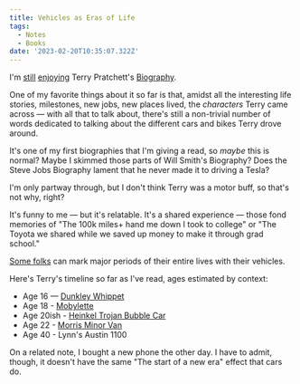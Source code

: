 ```yaml
---
title: Vehicles as Eras of Life
tags:
  - Notes
  - Books
date: '2023-02-20T10:35:07.322Z'
---
```


I'm [still](/pratchettandinspiration) [enjoying](/pratchettandlibraries) Terry Pratchett's [Biography](https://www.discworldemporium.com/product/terry-pratchett-a-life-with-footnotes/).

One of my favorite things about it so far is that, amidst all the interesting life stories, milestones, new jobs, new places lived, the _characters_ Terry came across — with all that to talk about, there's still a non-trivial number of words dedicated to talking about the different cars and bikes Terry drove around.

It's one of my first biographies that I'm giving a read, so _maybe_ this is normal? Maybe I skimmed those parts of Will Smith's Biography? Does the Steve Jobs Biography lament that he never made it to driving a Tesla?

I'm only partway through, but I don't think Terry was a motor buff, so that's not why, right?

It's funny to me — but it's relatable. It's a shared experience — those fond memories of "The 100k miles+ hand me down I took to college" or "The Toyota we shared while we saved up money to make it through grad school."

[Some folks](https://chriscoyier.net/timeline/) can mark major periods of their entire lives with their vehicles.

Here's Terry's timeline so far as I've read, ages estimated by context:

- Age 16 — [Dunkley Whippet](https://onlinebicyclemuseum.co.uk/1959-dunkley-popular-scooter/)
- Age 18 - [Mobylette](https://en.wikipedia.org/wiki/Mobylette)
- Age 20ish - [Heinkel Trojan Bubble Car](https://en.wikipedia.org/wiki/Heinkel_Kabine)
- Age 22 - [Morris Minor Van](https://en.wikipedia.org/wiki/Morris_Minor)
- Age 40 - Lynn's Austin 1100

On a related note, I bought a new phone the other day. I have to admit, though, it doesn't have the same "The start of a new era" effect that cars do.
